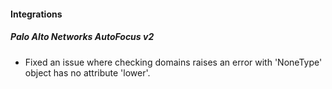 
#### Integrations
##### Palo Alto Networks AutoFocus v2
- Fixed an issue where checking domains raises an error with 'NoneType' object has no attribute 'lower'.
